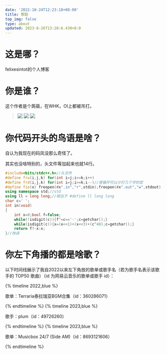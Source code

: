 ```yaml
---
date: '2022-10-24T12:23:18+08:00'
title: 帮助
top_img: false
type: about
updated: 2023-8-26T13:28:6.430+8:0
---
```

# 这是哪？

felixesintot的个人博客

# 你是谁？

这个作者是个蒟蒻，在WHK，OI上都被吊打。

> [![](/collect/image_shields/luogu.svg)](https://www.luogu.com.cn/user/289608)
> [![](/collect/image_shields/github.svg)](https://github.com/felixesintot/)
> [![](/collect/image_shields/codeforces.svg)](https://codeforces.com/profile/felixesintot)

# 你代码开头的鸟语是啥？

自认为我现在的码凤没那么奇怪了。

其实也没啥特别的，头文件等加起来也就14行。

```c++
#include<bits/stdc++.h>//头文件
#define fru(i,j,k) for(int i=j;i<=k;i++)
#define frd(i,j,k) for(int i=j;i>=k;i--)//使循环可以少打几个字的宏
#define fio(x) freopen(#x".in","r",stdin);freopen(#x".out","w",stdout);//文件读写
using namespace std;//std
using ll = long long;//相当于 #define ll long long
char c=' ';
int in(void)
{
    int x=0;bool f=false;
    while(!isdigit(c)){f^=c=='-';c=getchar();}
    while(isdigit(c)){x=(x<<1)+(x<<3)+(c^48);c=getchar();}
    return f?-x:x;
}//快读
```

# 你左下角播的都是啥歌？

以下时间线展示了我自2022以来左下角放的歌单或歌手名（若为歌手名表示该歌手的 TOP50 歌曲）（id 为网易云音乐的歌单或歌手 id）：

{% timeline 2022,blue %}

<!-- timeline 12月20日 -->

歌单：Terraria泰拉瑞亚BGM合集（id：360286071）

<!-- endtimeline -->

{% endtimeline %}
{% timeline 2023,blue %}

<!-- timeline 3月5日 -->

歌手：plum（id：49726260）

<!-- endtimeline -->

{% endtimeline %}
{% timeline 2023,blue %}

<!-- timeline 9月5日 -->

歌单：Musicbox 24/7 (Side AM)（id：8693121606）

<!-- endtimeline -->

{% endtimeline %}

